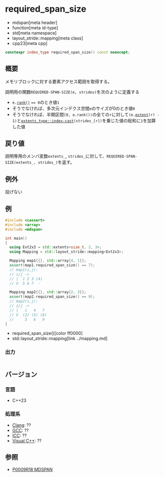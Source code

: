 # required_span_size
* mdspan[meta header]
* function[meta id-type]
* std[meta namespace]
* layout_stride::mapping[meta class]
* cpp23[meta cpp]

```cpp
constexpr index_type required_span_size() const noexcept;
```

## 概要
メモリブロックに対する要素アクセス範囲を取得する。

説明用の関数`REQUIRED-SPAN-SIZE(e, strides)`を次のように定義する

- `e.`[`rank()`](../../extents/rank.md) `== 0`のとき値`1`
- そうでなければ、多次元インデクス空間`e`のサイズが0のとき値`0`
- そうでなければ、半開区間`[0, e.rank())`の全ての`r`に対して`(e.`[`extent`](../../extents/extent.md)`(r) - 1)`と[`extents_type::index-cast`](../../extents/index-cast.md)`(strides_[r])`を乗じた値の総和に`1`を加算した値


## 戻り値
説明専用のメンバ変数`extents_`, `strides_`に対して、`REQUIRED-SPAN-SIZE(extents_, strides_)`を返す。


## 例外
投げない


## 例
```cpp example
#include <cassert>
#include <array>
#include <mdspan>

int main()
{
  using Ext2x3 = std::extents<size_t, 2, 3>;
  using Mapping = std::layout_stride::mapping<Ext2x3>;

  Mapping map1{{}, std::array{4, 1}};
  assert(map1.required_span_size() == 7);
  // map1(i,j):
  // i/j ->
  // |  1 2 3 (4)
  // V  5 6 7  -

  Mapping map2{{}, std::array{2, 3}};
  assert(map2.required_span_size() == 9);
  // map2(i,j):
  // i/j ->
  // |   1   4   7
  // V  (2) (5) (8)
  //     3   6   9
}
```
* required_span_size()[color ff0000]
* std::layout_stride::mapping[link ../mapping.md]

### 出力
```
```


## バージョン
### 言語
- C++23

### 処理系
- [Clang](/implementation.md#clang): ??
- [GCC](/implementation.md#gcc): ??
- [ICC](/implementation.md#icc): ??
- [Visual C++](/implementation.md#visual_cpp): ??


## 参照
- [P0009R18 MDSPAN](https://www.open-std.org/jtc1/sc22/wg21/docs/papers/2022/p0009r18.html)
